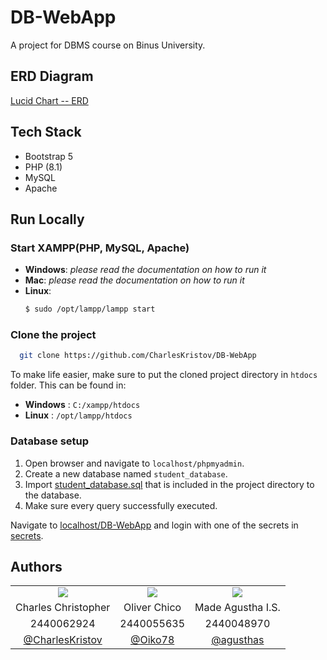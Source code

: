 # DB-WebApp

A project for DBMS course on Binus University.

## ERD Diagram
<a href="https://lucid.app/lucidchart/e803c288-aad0-4268-bbab-7007388bd60f/edit?invitationId=inv_12158997-fda3-4caf-b31f-216c213d051a&page=0_0#" target="_blank">Lucid Chart -- ERD</a>


## Tech Stack

- Bootstrap 5
- PHP (8.1)
- MySQL
- Apache

## Run Locally

### Start XAMPP(PHP, MySQL, Apache)

- **Windows**: _please read the documentation on how to run it_
- **Mac**: _please read the documentation on how to run it_
- **Linux**:
  ```bash
  $ sudo /opt/lampp/lampp start
  ```

### Clone the project

```bash
  git clone https://github.com/CharlesKristov/DB-WebApp
```

To make life easier, make sure to put the cloned project directory in `htdocs` folder. This can be found in:

- **Windows** : `C:/xampp/htdocs`
- **Linux** : `/opt/lampp/htdocs`

### Database setup

1. Open browser and navigate to `localhost/phpmyadmin`.
2. Create a new database named `student_database`.
3. Import [student_database.sql](./student_database.sql) that is included in the project directory to the database.
4. Make sure every query successfully executed.

Navigate to [localhost/DB-WebApp](http://localhost/DB-WebApp) and login with one of the secrets in [secrets](./.secrets).

## Authors

<table>
  <tr>
    <td align="middle"><img src="https://stbm7resourcesprod.blob.core.windows.net/profilepicture/e37f6235-26f0-4f80-9f8f-956ffdf8eb66.jpg"></td>
    <td align="middle"><img src="https://stbm7resourcesprod.blob.core.windows.net/profilepicture/8098b4a3-3bc7-4a51-a6e9-ad9c0455af8b.jpg"></td>
    <td align="middle"><img src="https://stbm7resourcesprod.blob.core.windows.net/profilepicture/77998c8f-7dfc-4f41-a5f9-38f1027b3ade.jpg"></td>
  </tr>
  <tr>
     <td align="middle">Charles Christopher</td>
     <td align="middle">Oliver Chico</td>
     <td align="middle">Made Agustha I.S.</td>
  </tr>
  <tr>
     <td align="middle">2440062924</td>
     <td align="middle">2440055635</td>
     <td align="middle">2440048970</td>
  </tr>
  <tr>
     <td align="middle"><a href="https://github.com/CharlesKristov">@CharlesKristov</a></td>
     <td align="middle"><a href="https://github.com/Oiko78">@Oiko78</a></td>
     <td align="middle"><a href="https://www.github.com/agusthas">@agusthas</a></td>
  </tr>
 </table>
